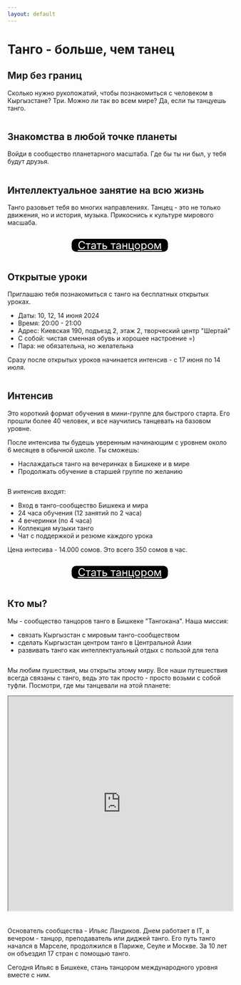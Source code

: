 ```yaml
---
layout: default
---
```


# Танго - больше, чем танец

## Мир без границ

Сколько нужно рукопожатий, чтобы познакомиться с человеком в Кыргызстане? Три. Можно ли так во всем мире? Да, если ты танцуешь танго.

<img src="/assets/images/IMG_3666.jpeg" alt="" class="landing-image-100-px" style="object-position: center 40%">

## Знакомства в любой точке планеты

Войди в сообщество планетарного масштаба. Где бы ты ни был, у тебя будут друзья.

<img src="/assets/images/IMG_9706.jpeg" alt="" class="landing-image-100-px" style="object-position: center 38%">

## Интеллектуальное занятие на всю жизнь

Танго разовьет тебя во многих направлениях. Танцец - это не только движения, но и история, музыка. Прикоснись к культуре мирового масшаба.

<img src="/assets/images/IMG_2445.jpeg" alt="" class="landing-image-100-px" style="object-position: center 40%">

<div style="display:flex; justify-content:center"><p style="display: inline-block; text-align:center; background-color: black; border-radius: 10px"><a style="margin: 14px; backgound-color: black; color: white; font-size: 24px" href="#embended-form-345">Стать танцором</a></p></div>

## Открытые уроки

Приглашаю тебя познакомиться с танго на бесплатных открытых уроках.

- Даты: 10, 12, 14 июня 2024
- Время: 20:00 - 21:00
- Адрес: Киевская 190, подъезд 2, этаж 2, творческий центр "Шертай"
- С собой: чистая сменная обувь и хорошее настроение =)
- Пара: не обязательна, но желательна

Сразу после открытых уроков начинается интенсив - с 17 июня по 14 июля.

<img src="/assets/images/IMG_0336.jpeg" alt="" class="landing-image-100-px" style="object-position: center 37%">

## Интенсив

Это короткий формат обучения в мини-группе для быстрого старта. Его прошли более 40 человек, и все научились танцевать на базовом уровне.

После интенсива ты будешь уверенным начинающим с уровнем около 6 месяцев в обычной школе. Ты сможешь:

- Наслаждаться танго на вечеринках в Бишкеке и в мире
- Продолжать обучение в старшей группе по желанию

<img src="/assets/images/IMG_8389.jpeg" alt="" class="landing-image-100-px" style="object-position: center 35%">

В интенсив входят:

- Вход в танго-сообщество Бишкека и мира
- 24 часа обучения (12 занятий по 2 часа)
- 4 вечеринки (по 4 часа)
- Коллекция музыки танго
- Чат с поддержкой и резюме каждого урока

Цена интесива - 14.000 сомов. Это всего 350 сомов в час.

<img src="/assets/images/IMG_0335.jpeg" alt="" class="landing-image-100-px" style="object-position: center 52%">

<div style="display:flex; justify-content:center"><p style="display: inline-block; text-align:center; background-color: black; border-radius: 10px"><a style="margin: 14px; backgound-color: black; color: white; font-size: 24px" href="#embended-form-345">Стать танцором</a></p></div>

## Кто мы?

Мы - сообщество танцоров танго в Бишкеке "Тангокана". Наша миссия:

- связать Кыргызстан с мировым танго-сообществом
- сделать Кыргызстан центром танго в Центральной Азии
- развивать танго как интеллектуальный отдых с пользой для тела

<img src="/assets/images/IMG_7862.jpeg" alt="" class="landing-image-100-px" style="object-position: center 30%">

Мы любим пушествия, мы открыты этому миру. Все наши путешествия всегда связаны с танго, ведь это так просто - просто возьми с собой туфли. Посмотри, где мы танцевали на этой планете:

<iframe src="https://www.google.com/maps/d/u/0/embed?mid=1t_BScP2V3hPm0fhya3wb_XB1DK8OZp0&ehbc=2E312F&noprof=1&z=2" style="width:100%; margin-bottom: 20px;" width="640" height="480"></iframe>

Основатель сообщества - Ильяс Ландиков. Днем работает в IT, а вечером - танцор, преподаватель или диджей танго. Его путь танго начался в Марселе, продолжился в Париже, Сеуле и Москве. За 10 лет он объездил 17 стран с помощью танго.

Сегодня Ильяс в Бишкеке, стань танцором международного уровня вместе с ним.

<img src="/assets/images/IMG_0144.jpeg" alt="" class="landing-image-100-px">

<p style="text-align: center;"><iframe class="form-iframe embended-form" style="display:none;" id="embended-form-345" src="https://crm.clients24.pro/tangokana/form?id=345" frameborder="0" scrolling="no" width="100%">Your browser does not support frames</iframe></p>
<link href="https://crm.clients24.pro/css/form.css" rel="stylesheet">
<script src="https://crm.clients24.pro/tangokana/admin/schedule-noauth/simple-form-script/345"></script>
<script>onmessage = function(e){
document.getElementById('embended-form-345').style.height = (e.data.formSize + 120) + 'px';
};</script>

